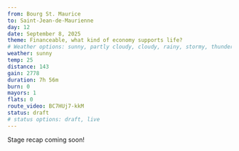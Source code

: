 ```yaml
---
from: Bourg St. Maurice
to: Saint-Jean-de-Maurienne
day: 12
date: September 8, 2025
theme: Financeable, what kind of economy supports life?
# Weather options: sunny, partly cloudy, cloudy, rainy, stormy, thunder, snowy, foggy
weather: sunny
temp: 25
distance: 143
gain: 2778
duration: 7h 56m
burn: 0
mayors: 1
flats: 0
route_video: BC7HUj7-kkM
status: draft
# status options: draft, live
---
```


Stage recap coming soon!